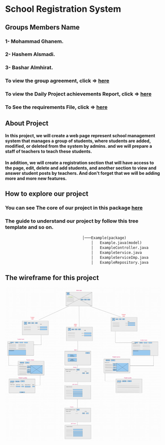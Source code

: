 # School Registration System

## Groups Members Name
### 1- Mohammad Ghanem.
### 2- Hashem Alsmadi.
### 3- Bashar Almhirat.

### To view the group agreement, click => [here](TeamAgreement/TeamAgreement.md)

### To view the Daily Project achievements Report, click => [here](ProjectDailyReport)

### To See the requirements File, click => [here](ProjectDailyReport/requirements.md)


## About Project
#### In this project, we will create a web page represent school management system that manages a group of students, where students are added, modified, or deleted from the system by admins. and we will prepare a staff of teachers to teach these students.
#### In addition, we will create a registration section that will have access to the page, edit, delete and add students, and another section to view and answer student posts by teachers. And don't forget that we will be adding more and more new features.


## How to explore our project
### You can see The core of our project in this package [here](src/main/java/com/midproject/schoolregistrationsystem)
### The guide to understand our project by follow this tree template and so on.

                                       │───Example(package)
                                           │   Example.java(model)
                                           │   ExampleController.java
                                           │   ExampleService.java
                                           │   ExampleServiceImp.java
                                           │   ExampleRepository.java
                                    
 
## The wireframe for this project
![wireframe](src/main/resources/templates/Assert/wireframe.png)